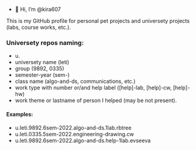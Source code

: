 - 👋 Hi, I’m @kira607

This is my GitHub profile for personal pet projects
and universety projects (labs, course works, etc.).

### Universety repos naming:

- u.
- universety name (leti)
- group (9892, 0335)
- semester-year (<N>sem-<yyyy>)
- class name (algo-and-ds, communications, etc.)
- work type with number or/and help label ([help]-<N>lab, [help]-cw, [help]-<N>hw)
- work theme or lastname of person I helped (may be not present).

#### Examples:
- u.leti.9892.6sem-2022.algo-and-ds.1lab.rbtree
- u.leti.0335.5sem-2022.engineering-drawing.cw
- u.leti.9892.6sem-2022.algo-and-ds.help-1lab.evseeva

<!--
- 👀 I’m interested in ...
- 🌱 I’m currently learning ...
- 💞️ I’m looking to collaborate on ...
- 📫 How to reach me ...
--->

<!---
kira607/kira607 is a ✨ special ✨ repository because its `README.md` (this file) appears on your GitHub profile.
You can click the Preview link to take a look at your changes.
--->
